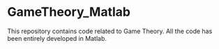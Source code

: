 # GameTheory_Matlab
This repository contains code related to Game Theory. All the code has been entirely  developed in Matlab. 
